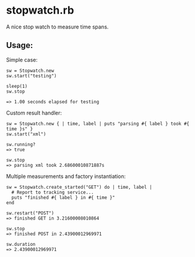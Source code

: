 stopwatch.rb
============

A nice stop watch to measure time spans.

Usage:
------

Simple case:

    sw = Stopwatch.new
    sw.start("testing")

    sleep(1)
    sw.stop
    
    => 1.00 seconds elapsed for testing 


Custom result handler:

    sw = Stopwatch.new { | time, label | puts "parsing #{ label } took #{ time }s" }
    sw.start("xml")
    
    sw.running?
    => true

    sw.stop
    => parsing xml took 2.68600010871887s


Multiple measurements and factory instantiation:

    sw = Stopwatch.create_started("GET") do | time, label |
      # Report to tracking service...
      puts "finished #{ label } in #{ time }"
    end
    
    sw.restart("POST")
    => finished GET in 3.21600008010864
    
    sw.stop
    => finished POST in 2.43900012969971
    
    sw.duration
    => 2.43900012969971

